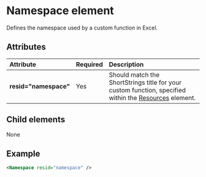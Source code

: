 # Namespace element

Defines the namespace used by a custom function in Excel.

## Attributes

|  Attribute  |  Required  |  Description  |
|:-----|:-----|:-----|
|  **resid="namespace"**  |  Yes  | Should match the ShortStrings title for your custom function, specified within the [Resources](./resources.md) element. |

## Child elements

None

## Example

```xml
<Namespace resid="namespace" />
```
